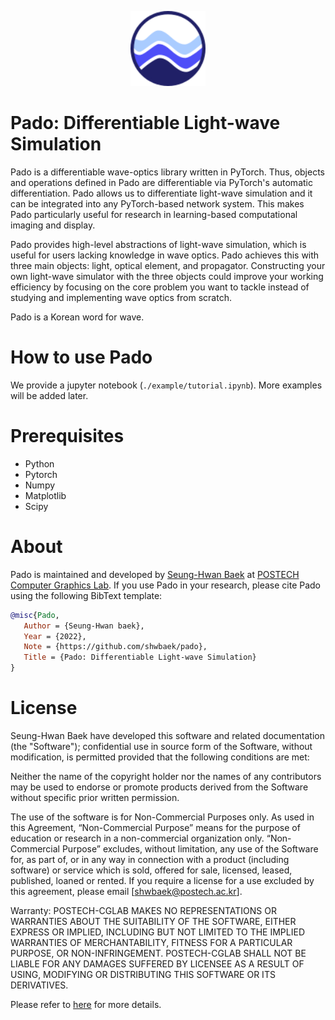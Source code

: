 <p align="center">
<img src="./docs/images/logo.png" width="120" alt="pado logo">
</p>

# Pado: Differentiable Light-wave Simulation

Pado is a differentiable wave-optics library written in PyTorch. Thus, objects and operations defined in Pado are differentiable via PyTorch's automatic differentiation. Pado allows us to differentiate light-wave simulation and it can be integrated into any PyTorch-based network system. This makes Pado particularly useful for research in learning-based computational imaging and display.

Pado provides high-level abstractions of light-wave simulation, which is useful for users lacking knowledge in wave optics. Pado achieves this with three main objects: light, optical element, and propagator. Constructing your own light-wave simulator with the three objects could improve your working efficiency by focusing on the core problem you want to tackle instead of studying and implementing wave optics from scratch.

Pado is a Korean word for wave.

# How to use Pado
We provide a jupyter notebook (`./example/tutorial.ipynb`). More examples will be added later.

# Prerequisites
- Python 
- Pytorch 
- Numpy
- Matplotlib
- Scipy

# About
Pado is maintained and developed by [Seung-Hwan Baek](http://www.shbaek.com) at [POSTECH Computer Graphics Lab](http://cg.postech.ac.kr/). 
If you use Pado in your research, please cite Pado using the following BibText template:

```bib
@misc{Pado,
   Author = {Seung-Hwan baek},
   Year = {2022},
   Note = {https://github.com/shwbaek/pado},
   Title = {Pado: Differentiable Light-wave Simulation}
}
```

# License
Seung-Hwan Baek have developed this software and related documentation (the "Software"); confidential use in source form of the Software, without modification, is permitted provided that the following conditions are met:

Neither the name of the copyright holder nor the names of any contributors may be used to endorse or promote products derived from the Software without specific prior written permission.

The use of the software is for Non-Commercial Purposes only. As used in this Agreement, “Non-Commercial Purpose” means for the purpose of education or research in a non-commercial organization only. “Non-Commercial Purpose” excludes, without limitation, any use of the Software for, as part of, or in any way in connection with a product (including software) or service which is sold, offered for sale, licensed, leased, published, loaned or rented. If you require a license for a use excluded by this agreement, please email [shwbaek@postech.ac.kr].

Warranty: POSTECH-CGLAB MAKES NO REPRESENTATIONS OR WARRANTIES ABOUT THE SUITABILITY OF THE SOFTWARE, EITHER EXPRESS OR IMPLIED, INCLUDING BUT NOT LIMITED TO THE IMPLIED WARRANTIES OF MERCHANTABILITY, FITNESS FOR A PARTICULAR PURPOSE, OR NON-INFRINGEMENT. POSTECH-CGLAB SHALL NOT BE LIABLE FOR ANY DAMAGES SUFFERED BY LICENSEE AS A RESULT OF USING, MODIFYING OR DISTRIBUTING THIS SOFTWARE OR ITS DERIVATIVES.

Please refer to [here](./LICENSE) for more details.
